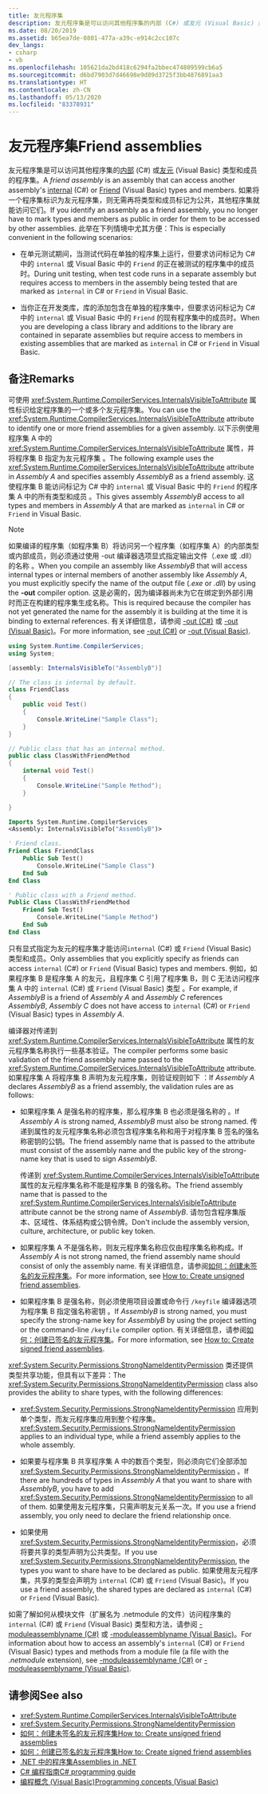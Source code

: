 ```yaml
---
title: 友元程序集
description: 友元程序集是可以访问其他程序集的内部 (C#) 或友元 (Visual Basic) 类型和成员的 .NET 程序集。
ms.date: 08/20/2019
ms.assetid: b65ea7de-0801-477a-a39c-e914c2cc107c
dev_langs:
- csharp
- vb
ms.openlocfilehash: 105621da2bd418c6294fa2bbec474809599cb6a5
ms.sourcegitcommit: d6bd7903d7d46698e9d89d3725f3bb4876891aa3
ms.translationtype: HT
ms.contentlocale: zh-CN
ms.lasthandoff: 05/13/2020
ms.locfileid: "83378931"
---
```

# <a name="friend-assemblies"></a><span data-ttu-id="f68bf-103">友元程序集</span><span class="sxs-lookup"><span data-stu-id="f68bf-103">Friend assemblies</span></span>

<span data-ttu-id="f68bf-104">友元程序集是可以访问其他程序集的[内部](../../csharp/language-reference/keywords/internal.md) (C#) 或[友元](../../visual-basic/language-reference/modifiers/friend.md) (Visual Basic) 类型和成员的程序集。</span><span class="sxs-lookup"><span data-stu-id="f68bf-104">A *friend assembly* is an assembly that can access another assembly's [internal](../../csharp/language-reference/keywords/internal.md) (C#) or [Friend](../../visual-basic/language-reference/modifiers/friend.md) (Visual Basic) types and members.</span></span> <span data-ttu-id="f68bf-105">如果将一个程序集标识为友元程序集，则无需再将类型和成员标记为公共，其他程序集就能访问它们。</span><span class="sxs-lookup"><span data-stu-id="f68bf-105">If you identify an assembly as a friend assembly, you no longer have to mark types and members as public in order for them to be accessed by other assemblies.</span></span> <span data-ttu-id="f68bf-106">此举在下列情境中尤其方便：</span><span class="sxs-lookup"><span data-stu-id="f68bf-106">This is especially convenient in the following scenarios:</span></span>

- <span data-ttu-id="f68bf-107">在单元测试期间，当测试代码在单独的程序集上运行，但要求访问标记为 C# 中的 `internal` 或 Visual Basic 中的 `Friend` 的正在被测试的程序集中的成员时。</span><span class="sxs-lookup"><span data-stu-id="f68bf-107">During unit testing, when test code runs in a separate assembly but requires access to members in the assembly being tested that are marked as `internal` in C# or `Friend` in Visual Basic.</span></span>

- <span data-ttu-id="f68bf-108">当你正在开发类库，库的添加包含在单独的程序集中，但要求访问标记为 C# 中的 `internal` 或 Visual Basic 中的 `Friend` 的现有程序集中的成员时。</span><span class="sxs-lookup"><span data-stu-id="f68bf-108">When you are developing a class library and additions to the library are contained in separate assemblies but require access to members in existing assemblies that are marked as `internal` in C# or `Friend` in Visual Basic.</span></span>

## <a name="remarks"></a><span data-ttu-id="f68bf-109">备注</span><span class="sxs-lookup"><span data-stu-id="f68bf-109">Remarks</span></span>

<span data-ttu-id="f68bf-110">可使用 <xref:System.Runtime.CompilerServices.InternalsVisibleToAttribute> 属性标识给定程序集的一个或多个友元程序集。</span><span class="sxs-lookup"><span data-stu-id="f68bf-110">You can use the <xref:System.Runtime.CompilerServices.InternalsVisibleToAttribute> attribute to identify one or more friend assemblies for a given assembly.</span></span> <span data-ttu-id="f68bf-111">以下示例使用程序集 A 中的 <xref:System.Runtime.CompilerServices.InternalsVisibleToAttribute> 属性，并将程序集 B 指定为友元程序集 。</span><span class="sxs-lookup"><span data-stu-id="f68bf-111">The following example uses the <xref:System.Runtime.CompilerServices.InternalsVisibleToAttribute> attribute in *Assembly A* and specifies assembly *AssemblyB* as a friend assembly.</span></span> <span data-ttu-id="f68bf-112">这使程序集 B 能访问标记为 C# 中的 `internal` 或 Visual Basic 中的 `Friend` 的程序集 A 中的所有类型和成员 。</span><span class="sxs-lookup"><span data-stu-id="f68bf-112">This gives assembly *AssemblyB* access to all types and members in *Assembly A* that are marked as `internal` in C# or `Friend` in Visual Basic.</span></span>

> [!NOTE]
> <span data-ttu-id="f68bf-113">如果编译的程序集（如程序集 B）将访问另一个程序集（如程序集 A）的内部类型或内部成员，则必须通过使用 -out 编译器选项显式指定输出文件（.exe 或 .dll）的名称   。</span><span class="sxs-lookup"><span data-stu-id="f68bf-113">When you compile an assembly like *AssemblyB* that will access internal types or internal members of another assembly like *Assembly A*, you must explicitly specify the name of the output file (*.exe* or *.dll*) by using the **-out** compiler option.</span></span> <span data-ttu-id="f68bf-114">这是必需的，因为编译器尚未为它在绑定到外部引用时而正在构建的程序集生成名称。</span><span class="sxs-lookup"><span data-stu-id="f68bf-114">This is required because the compiler has not yet generated the name for the assembly it is building at the time it is binding to external references.</span></span> <span data-ttu-id="f68bf-115">有关详细信息，请参阅 [-out (C#)](../../csharp/language-reference/compiler-options/out-compiler-option.md) 或 [-out (Visual Basic)](../../visual-basic/reference/command-line-compiler/out.md)。</span><span class="sxs-lookup"><span data-stu-id="f68bf-115">For more information, see [-out (C#)](../../csharp/language-reference/compiler-options/out-compiler-option.md) or [-out (Visual Basic)](../../visual-basic/reference/command-line-compiler/out.md).</span></span>

```csharp
using System.Runtime.CompilerServices;
using System;

[assembly: InternalsVisibleTo("AssemblyB")]

// The class is internal by default.
class FriendClass
{
    public void Test()
    {
        Console.WriteLine("Sample Class");
    }
}

// Public class that has an internal method.
public class ClassWithFriendMethod
{
    internal void Test()
    {
        Console.WriteLine("Sample Method");
    }

}
```

```vb
Imports System.Runtime.CompilerServices
<Assembly: InternalsVisibleTo("AssemblyB")>

' Friend class.
Friend Class FriendClass
    Public Sub Test()
        Console.WriteLine("Sample Class")
    End Sub
End Class

' Public class with a Friend method.
Public Class ClassWithFriendMethod
    Friend Sub Test()
        Console.WriteLine("Sample Method")
    End Sub
End Class
```

<span data-ttu-id="f68bf-116">只有显式指定为友元的程序集才能访问`internal` (C#) 或 `Friend` (Visual Basic) 类型和成员。</span><span class="sxs-lookup"><span data-stu-id="f68bf-116">Only assemblies that you explicitly specify as friends can access `internal` (C#) or `Friend` (Visual Basic) types and members.</span></span> <span data-ttu-id="f68bf-117">例如，如果程序集 B 是程序集 A 的友元，且程序集 C 引用了程序集 B，则 C 无法访问程序集 A 中的 `internal` (C#) 或 `Friend` (Visual Basic) 类型     。</span><span class="sxs-lookup"><span data-stu-id="f68bf-117">For example, if *AssemblyB* is a friend of *Assembly A* and *Assembly C* references *AssemblyB*, *Assembly C* does not have access to `internal` (C#) or `Friend` (Visual Basic) types in *Assembly A*.</span></span>

<span data-ttu-id="f68bf-118">编译器对传递到 <xref:System.Runtime.CompilerServices.InternalsVisibleToAttribute> 属性的友元程序集名称执行一些基本验证。</span><span class="sxs-lookup"><span data-stu-id="f68bf-118">The compiler performs some basic validation of the friend assembly name passed to the <xref:System.Runtime.CompilerServices.InternalsVisibleToAttribute> attribute.</span></span> <span data-ttu-id="f68bf-119">如果程序集 A 将程序集 B 声明为友元程序集，则验证规则如下 ：</span><span class="sxs-lookup"><span data-stu-id="f68bf-119">If *Assembly A* declares *AssemblyB* as a friend assembly, the validation rules are as follows:</span></span>

- <span data-ttu-id="f68bf-120">如果程序集 A 是强名称的程序集，那么程序集 B 也必须是强名称的 。</span><span class="sxs-lookup"><span data-stu-id="f68bf-120">If *Assembly A* is strong named, *AssemblyB* must also be strong named.</span></span> <span data-ttu-id="f68bf-121">传递到属性的友元程序集名称必须包含程序集名称和用于对程序集 B 签名的强名称密钥的公钥。</span><span class="sxs-lookup"><span data-stu-id="f68bf-121">The friend assembly name that is passed to the attribute must consist of the assembly name and the public key of the strong-name key that is used to sign *AssemblyB*.</span></span>

     <span data-ttu-id="f68bf-122">传递到 <xref:System.Runtime.CompilerServices.InternalsVisibleToAttribute> 属性的友元程序集名称不能是程序集 B 的强名称。</span><span class="sxs-lookup"><span data-stu-id="f68bf-122">The friend assembly name that is passed to the <xref:System.Runtime.CompilerServices.InternalsVisibleToAttribute> attribute cannot be the strong name of *AssemblyB*.</span></span> <span data-ttu-id="f68bf-123">请勿包含程序集版本、区域性、体系结构或公钥令牌。</span><span class="sxs-lookup"><span data-stu-id="f68bf-123">Don't include the assembly version, culture, architecture, or public key token.</span></span>

- <span data-ttu-id="f68bf-124">如果程序集 A 不是强名称，则友元程序集名称应仅由程序集名称构成。</span><span class="sxs-lookup"><span data-stu-id="f68bf-124">If *Assembly A* is not strong named, the friend assembly name should consist of only the assembly name.</span></span> <span data-ttu-id="f68bf-125">有关详细信息，请参阅[如何：创建未签名的友元程序集](create-unsigned-friend.md)。</span><span class="sxs-lookup"><span data-stu-id="f68bf-125">For more information, see [How to: Create unsigned friend assemblies](create-unsigned-friend.md).</span></span>

- <span data-ttu-id="f68bf-126">如果程序集 B 是强名称，则必须使用项目设置或命令行 `/keyfile` 编译器选项为程序集 B 指定强名称密钥 。</span><span class="sxs-lookup"><span data-stu-id="f68bf-126">If *AssemblyB* is strong named, you must specify the strong-name key for *AssemblyB* by using the project setting or the command-line `/keyfile` compiler option.</span></span> <span data-ttu-id="f68bf-127">有关详细信息，请参阅[如何：创建已签名的友元程序集](create-signed-friend.md)。</span><span class="sxs-lookup"><span data-stu-id="f68bf-127">For more information, see [How to: Create signed friend assemblies](create-signed-friend.md).</span></span>

 <span data-ttu-id="f68bf-128"><xref:System.Security.Permissions.StrongNameIdentityPermission> 类还提供类型共享功能，但具有以下差异：</span><span class="sxs-lookup"><span data-stu-id="f68bf-128">The <xref:System.Security.Permissions.StrongNameIdentityPermission> class also provides the ability to share types, with the following differences:</span></span>

- <span data-ttu-id="f68bf-129"><xref:System.Security.Permissions.StrongNameIdentityPermission> 应用到单个类型，而友元程序集应用到整个程序集。</span><span class="sxs-lookup"><span data-stu-id="f68bf-129"><xref:System.Security.Permissions.StrongNameIdentityPermission> applies to an individual type, while a friend assembly applies to the whole assembly.</span></span>

- <span data-ttu-id="f68bf-130">如果要与程序集 B 共享程序集 A 中的数百个类型，则必须向它们全部添加 <xref:System.Security.Permissions.StrongNameIdentityPermission> 。</span><span class="sxs-lookup"><span data-stu-id="f68bf-130">If there are hundreds of types in *Assembly A* that you want to share with *AssemblyB*, you have to add <xref:System.Security.Permissions.StrongNameIdentityPermission> to all of them.</span></span> <span data-ttu-id="f68bf-131">如果使用友元程序集，只需声明友元关系一次。</span><span class="sxs-lookup"><span data-stu-id="f68bf-131">If you use a friend assembly, you only need to declare the friend relationship once.</span></span>

- <span data-ttu-id="f68bf-132">如果使用 <xref:System.Security.Permissions.StrongNameIdentityPermission>，必须将要共享的类型声明为公共类型。</span><span class="sxs-lookup"><span data-stu-id="f68bf-132">If you use <xref:System.Security.Permissions.StrongNameIdentityPermission>, the types you want to share have to be declared as public.</span></span> <span data-ttu-id="f68bf-133">如果使用友元程序集，共享的类型会声明为 `internal` (C#) 或 `Friend` (Visual Basic)。</span><span class="sxs-lookup"><span data-stu-id="f68bf-133">If you use a friend assembly, the shared types are declared as `internal` (C#) or `Friend` (Visual Basic).</span></span>

<span data-ttu-id="f68bf-134">如需了解如何从模块文件（扩展名为 .netmodule 的文件）访问程序集的 `internal` (C#) 或 `Friend` (Visual Basic) 类型和方法，请参阅 [-moduleassemblyname (C#)](../../csharp/language-reference/compiler-options/moduleassemblyname-compiler-option.md) 或 [-moduleassemblyname (Visual Basic)](../../visual-basic/reference/command-line-compiler/moduleassemblyname.md)。</span><span class="sxs-lookup"><span data-stu-id="f68bf-134">For information about how to access an assembly's `internal` (C#) or `Friend` (Visual Basic) types and methods from a module file (a file with the *.netmodule* extension), see [-moduleassemblyname (C#)](../../csharp/language-reference/compiler-options/moduleassemblyname-compiler-option.md) or [-moduleassemblyname (Visual Basic)](../../visual-basic/reference/command-line-compiler/moduleassemblyname.md).</span></span>

## <a name="see-also"></a><span data-ttu-id="f68bf-135">请参阅</span><span class="sxs-lookup"><span data-stu-id="f68bf-135">See also</span></span>

- <xref:System.Runtime.CompilerServices.InternalsVisibleToAttribute>
- <xref:System.Security.Permissions.StrongNameIdentityPermission>
- [<span data-ttu-id="f68bf-136">如何：创建未签名的友元程序集</span><span class="sxs-lookup"><span data-stu-id="f68bf-136">How to: Create unsigned friend assemblies</span></span>](create-unsigned-friend.md)
- [<span data-ttu-id="f68bf-137">如何：创建已签名的友元程序集</span><span class="sxs-lookup"><span data-stu-id="f68bf-137">How to: Create signed friend assemblies</span></span>](create-signed-friend.md)
- [<span data-ttu-id="f68bf-138">.NET 中的程序集</span><span class="sxs-lookup"><span data-stu-id="f68bf-138">Assemblies in .NET</span></span>](index.md)
- [<span data-ttu-id="f68bf-139">C# 编程指南</span><span class="sxs-lookup"><span data-stu-id="f68bf-139">C# programming guide</span></span>](../../csharp/programming-guide/index.md)
- [<span data-ttu-id="f68bf-140">编程概念 (Visual Basic)</span><span class="sxs-lookup"><span data-stu-id="f68bf-140">Programming concepts (Visual Basic)</span></span>](../../visual-basic/programming-guide/concepts/index.md)
